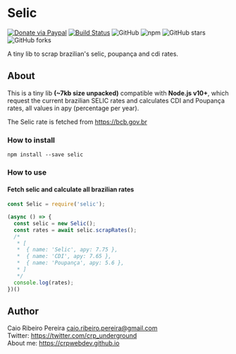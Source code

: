 # Selic

[![Donate via Paypal](https://img.shields.io/badge/donate-paypal-blue)](https://www.paypal.com/cgi-bin/webscr?cmd=_s-xclick&hosted_button_id=L8MUNAKECUULY&source=url) [![Build Status](https://travis-ci.org/caio-ribeiro-pereira/selic.svg?branch=master)](https://travis-ci.org/caio-ribeiro-pereira/selic) ![GitHub](https://img.shields.io/github/license/caio-ribeiro-pereira/selic) ![npm](https://img.shields.io/npm/v/selic) ![GitHub stars](https://img.shields.io/github/stars/caio-ribeiro-pereira/selic) ![GitHub forks](https://img.shields.io/github/forks/caio-ribeiro-pereira/selic)

A tiny lib to scrap brazilian's selic, poupança and cdi rates.

## About

This is a tiny lib **(~7kb size unpacked)** compatible with **Node.js v10+**, which request the current brazilian SELIC rates and calculates CDI and Poupança rates, all values in apy (percentage per year).

The Selic rate is fetched from https://bcb.gov.br


### How to install

```
npm install --save selic
```

### How to use  

#### Fetch selic and calculate all brazilian rates

``` javascript
const Selic = require('selic');

(async () => {
  const selic = new Selic();
  const rates = await selic.scrapRates();
  /*
   * [
   *  { name: 'Selic', apy: 7.75 },
   *  { name: 'CDI', apy: 7.65 },
   *  { name: 'Poupança', apy: 5.6 },
   * ]
   */
  console.log(rates);
})()
```

## Author

Caio Ribeiro Pereira <caio.ribeiro.pereira@gmail.com>  
Twitter: <https://twitter.com/crp_underground>  
About me: <https://crpwebdev.github.io>
